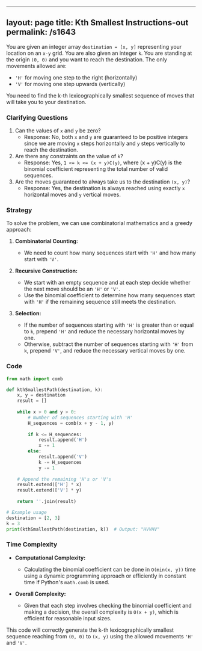 
---
layout: page
title:  Kth Smallest Instructions-out
permalink: /s1643
---

You are given an integer array `destination = [x, y]` representing your location on an `x-y` grid. You are also given an integer `k`. You are standing at the origin `(0, 0)` and you want to reach the destination. The only movements allowed are:

- `'H'` for moving one step to the right (horizontally)
- `'V'` for moving one step upwards (vertically)

You need to find the k-th lexicographically smallest sequence of moves that will take you to your destination.

### Clarifying Questions

1. Can the values of `x` and `y` be zero?
   - Response: No, both `x` and `y` are guaranteed to be positive integers since we are moving `x` steps horizontally and `y` steps vertically to reach the destination.
2. Are there any constraints on the value of `k`?
   - Response: Yes, `1 <= k <= (x + y)C(y)`, where (x + y)C(y) is the binomial coefficient representing the total number of valid sequences.
3. Are the moves guaranteed to always take us to the destination `(x, y)`?
   - Response: Yes, the destination is always reached using exactly `x` horizontal moves and `y` vertical moves.

### Strategy

To solve the problem, we can use combinatorial mathematics and a greedy approach:

1. **Combinatorial Counting:**
   - We need to count how many sequences start with `'H'` and how many start with `'V'`.

2. **Recursive Construction:**
   - We start with an empty sequence and at each step decide whether the next move should be an `'H'` or `'V'`.
   - Use the binomial coefficient to determine how many sequences start with `'H'` if the remaining sequence still meets the destination.

3. **Selection:**
   - If the number of sequences starting with `'H'` is greater than or equal to `k`, prepend `'H'` and reduce the necessary horizontal moves by one.
   - Otherwise, subtract the number of sequences starting with `'H'` from `k`, prepend `'V'`, and reduce the necessary vertical moves by one.

### Code

```python
from math import comb

def kthSmallestPath(destination, k):
    x, y = destination
    result = []
    
    while x > 0 and y > 0:
        # Number of sequences starting with 'H'
        H_sequences = comb(x + y - 1, y)
        
        if k <= H_sequences:
            result.append('H')
            x -= 1
        else:
            result.append('V')
            k -= H_sequences
            y -= 1
    
    # Append the remaining 'H's or 'V's
    result.extend(['H'] * x)
    result.extend(['V'] * y)
    
    return ''.join(result)

# Example usage
destination = [2, 3]
k = 3
print(kthSmallestPath(destination, k))  # Output: "HVVHV"
```

### Time Complexity

- **Computational Complexity:**
  - Calculating the binomial coefficient can be done in `O(min(x, y))` time using a dynamic programming approach or efficiently in constant time if Python's `math.comb` is used.

- **Overall Complexity:**
  - Given that each step involves checking the binomial coefficient and making a decision, the overall complexity is `O(x + y)`, which is efficient for reasonable input sizes.

This code will correctly generate the k-th lexicographically smallest sequence reaching from `(0, 0)` to `(x, y)` using the allowed movements `'H'` and `'V'`.